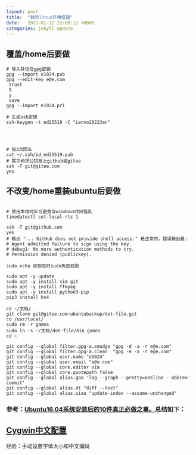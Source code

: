 ```yaml
---
layout: post
title:  "我的linux环境搭建"
date:   2022-01-12 22:08:12 +0800
categories: jekyll update
---
```


## 覆盖/home后要做
```shell
# 导入并信任gpg密钥
gpg --import e1024.pub
gpg --edit-key e@e.com
 trust
 5
 y
 save
gpg --import e1024.pri

# 生成ssh密钥
ssh-keygen -t ed25519 -C "Lenvo2022Jan"




# 按3次回车
cat ~/.ssh/id_ed25519.pub
# 需手动把公钥放上github或gitee
ssh -T git@gitee.com
yes
```

## 不改变/home重装ubuntu后要做
```shell

# 使用本地时区可避免与windows时间错乱
timedatectl set-local-rtc 1

ssh -T git@github.com
yes
# 输出 "... GitHub does not provide shell access." 是正常的，错误输出是：
# Agent admitted failure to sign using the key.
# debug1: No more authentication methods to try.
# Permission denied (publickey).

sudo echo 获取临时sudo免密权限

sudo apt -y update 
sudo apt -y install vim git
sudo apt -y install ffmpeg
sudo apt -y install python3-pip
pip3 install bs4

cd ~/文档/
git clone git@gitee.com:ubuntubackup/dot-file.git
cd /usr/local/
sudo rm -r games
sudo ln -s ~/文档/dot-file/bin games
cd ~

git config --global filter.gpg-a.smudge "gpg -d -a -r e@e.com"
git config --global filter.gpg-a.clean  "gpg -e -a -r e@e.com"
git config --global user.name "e1024"
git config --global user.email "e@e.com"
git config --global core.editor vim
git config --global core.quotepath false
git config --global alias.goa 'log --graph --pretty=oneline --abbrev-commit'
git config --global alias.dt "diff --text"
git config --global alias.uiau "update-index --assume-unchanged"

```

### 参考：[Ubuntu16.04系统安装后的10件真正必做之事。](https://www.cnblogs.com/fnight/p/5722016.html)总结如下：

## [Cygwin中文配置](http://www.cygwin.cn/site/info/show.php?IID=1005)
经验：手动设置字体大小和中文编码
